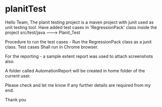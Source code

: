 # planitTest

Hello Team, The planit testing project is a maven project with junit used as unit testing tool. 
Have added test cases in 'RegressionPack' class inside the project src/test/java ---> Planit_Test


Procedure to run the test cases - Run the RegressionPack class as a junit class. Test cases Shall run in Chrome browser. 

For the reporting - a sample extent report was used to attach screenshots also. 


A folder called AutomationReport will be created in home folder of the current user. 

Please check and let me know if any further details are required from my end. 




Thank you
